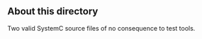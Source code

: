 About this directory
--------------------

Two valid SystemC source files of no consequence to test tools.
